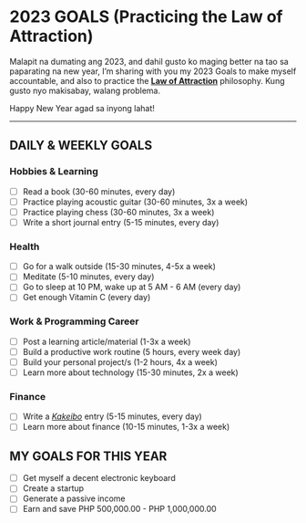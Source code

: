 # 2023 GOALS (Practicing the Law of Attraction)

Malapit na dumating ang 2023, and dahil gusto ko maging better na tao sa paparating na new year, I’m sharing with you my 2023 Goals to make myself accountable, and also to practice the **[Law of Attraction](https://www.verywellmind.com/understanding-and-using-the-law-of-attraction-3144808)** philosophy. Kung gusto nyo makisabay, walang problema.

Happy New Year agad sa inyong lahat!

---

## DAILY & WEEKLY GOALS

### Hobbies & Learning

- [ ] Read a book (30-60 minutes, every day)
- [ ] Practice playing acoustic guitar (30-60 minutes, 3x a week)
- [ ] Practice playing chess (30-60 minutes, 3x a week)
- [ ] Write a short journal entry (5-15 minutes, every day)

### Health

- [ ] Go for a walk outside (15-30 minutes, 4-5x a week)
- [ ] Meditate (5-10 minutes, every day)
- [ ] Go to sleep at 10 PM, wake up at 5 AM - 6 AM (every day)
- [ ] Get enough Vitamin C (every day)

### Work & Programming Career

- [ ] Post a learning article/material (1-3x a week)
- [ ] Build a productive work routine (5 hours, every week day)
- [ ] Build your personal project/s (1-2 hours, 4x a week)
- [ ] Learn more about technology (15-30 minutes, 2x a week)

### Finance

- [ ] Write a *[Kakeibo](https://www.moneyunder30.com/kakeibo-the-japanese-budget-method-explained)* entry (5-15 minutes, every day)
- [ ] Learn more about finance (10-15 minutes, 1-3x a week)

## MY GOALS FOR THIS YEAR

- [ ] Get myself a decent electronic keyboard
- [ ] Create a startup
- [ ] Generate a passive income
- [ ] Earn and save PHP 500,000.00 - PHP 1,000,000.00
